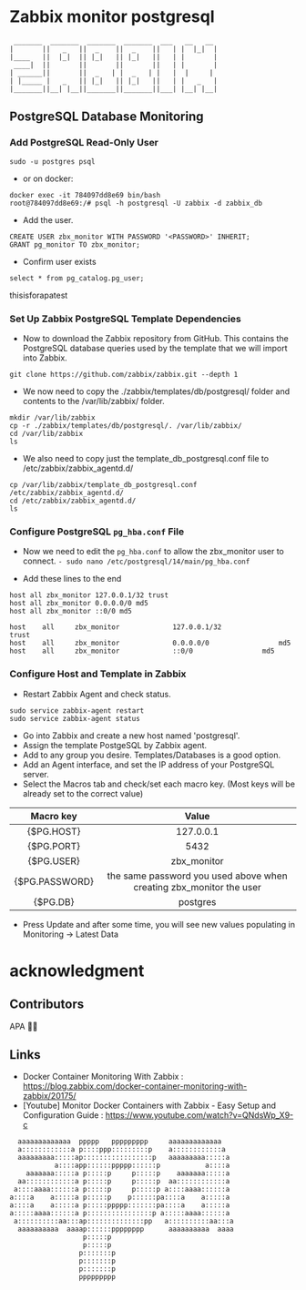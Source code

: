 # Zabbix monitor postgresql

```
 _______  _______  _______  _______  ___   __   __ 
|       ||   _   ||  _    ||  _    ||   | |  |_|  |
|____   ||  |_|  || |_|   || |_|   ||   | |       |
 ____|  ||       ||       ||       ||   | |       |
| ______||       ||  _   | |  _   | |   |  |     | 
| |_____ |   _   || |_|   || |_|   ||   | |   _   |
|_______||__| |__||_______||_______||___| |__| |__|
```

## PostgreSQL Database Monitoring
### Add PostgreSQL Read-Only User

```
sudo -u postgres psql
```
- or on docker:
```
docker exec -it 784097dd8e69 bin/bash
root@784097dd8e69:/# psql -h postgresql -U zabbix -d zabbix_db
```

- Add the user.
```
CREATE USER zbx_monitor WITH PASSWORD '<PASSWORD>' INHERIT;
GRANT pg_monitor TO zbx_monitor;
```

- Confirm user exists
```
select * from pg_catalog.pg_user;
```

thisisforapatest

### Set Up Zabbix PostgreSQL Template Dependencies
- Now to download the Zabbix repository from GitHub. This contains the PostgreSQL database queries used by the template that we will import into Zabbix.
```
git clone https://github.com/zabbix/zabbix.git --depth 1
```
- We now need to copy the ./zabbix/templates/db/postgresql/ folder and contents to the /var/lib/zabbix/ folder.
```
mkdir /var/lib/zabbix
cp -r ./zabbix/templates/db/postgresql/. /var/lib/zabbix/
cd /var/lib/zabbix
ls
```

- We also need to copy just the template_db_postgresql.conf file to /etc/zabbix/zabbix_agentd.d/
```
cp /var/lib/zabbix/template_db_postgresql.conf /etc/zabbix/zabbix_agentd.d/
cd /etc/zabbix/zabbix_agentd.d/
ls
```

### Configure PostgreSQL ```pg_hba.conf``` File
- Now we need to edit the ```pg_hba.conf``` to allow the zbx_monitor user to connect.
```- sudo nano /etc/postgresql/14/main/pg_hba.conf```

- Add these lines to the end
```
host all zbx_monitor 127.0.0.1/32 trust
host all zbx_monitor 0.0.0.0/0 md5
host all zbx_monitor ::0/0 md5

host    all     zbx_monitor             127.0.0.1/32                 trust
host    all     zbx_monitor             0.0.0.0/0                 md5
host    all     zbx_monitor             ::0/0                 md5
```

### Configure Host and Template in Zabbix
- Restart Zabbix Agent and check status.
```
sudo service zabbix-agent restart
sudo service zabbix-agent status
```

- Go into Zabbix and create a new host named 'postgresql'.
- Assign the template PostgeSQL by Zabbix agent.
- Add to any group you desire. Templates/Databases is a good option.
- Add an Agent interface, and set the IP address of your PostgreSQL server.
- Select the Macros tab and check/set each macro key. (Most keys will be already set to the correct value)

|    Macro key   |                                Value                                |
|:--------------:|:-------------------------------------------------------------------:|
|   {$PG.HOST}   |                              127.0.0.1                              |
| {$PG.PORT}     | 5432                                                                |
| {$PG.USER}     | zbx_monitor                                                         |
| {$PG.PASSWORD} | the same password you used above when creating zbx_monitor the user |
|    {$PG.DB}    |                               postgres                              |

- Press Update and after some time, you will see new values populating in Monitoring → Latest Data


# acknowledgment
## Contributors

APA 🖖🏻

## Links
- Docker Container Monitoring With Zabbix : https://blog.zabbix.com/docker-container-monitoring-with-zabbix/20175/
- [Youtube] Monitor Docker Containers with Zabbix - Easy Setup and Configuration Guide : https://www.youtube.com/watch?v=QNdsWp_X9-c

```                                                                                
  aaaaaaaaaaaaa  ppppp   ppppppppp     aaaaaaaaaaaaa   
  a::::::::::::a p::::ppp:::::::::p    a::::::::::::a  
  aaaaaaaaa:::::ap:::::::::::::::::p   aaaaaaaaa:::::a 
           a::::app::::::ppppp::::::p           a::::a 
    aaaaaaa:::::a p:::::p     p:::::p    aaaaaaa:::::a 
  aa::::::::::::a p:::::p     p:::::p  aa::::::::::::a 
 a::::aaaa::::::a p:::::p     p:::::p a::::aaaa::::::a 
a::::a    a:::::a p:::::p    p::::::pa::::a    a:::::a 
a::::a    a:::::a p:::::ppppp:::::::pa::::a    a:::::a 
a:::::aaaa::::::a p::::::::::::::::p a:::::aaaa::::::a 
 a::::::::::aa:::ap::::::::::::::pp   a::::::::::aa:::a
  aaaaaaaaaa  aaaap::::::pppppppp      aaaaaaaaaa  aaaa
                  p:::::p                              
                  p:::::p                              
                 p:::::::p                             
                 p:::::::p                             
                 p:::::::p                             
                 ppppppppp                                                        
```